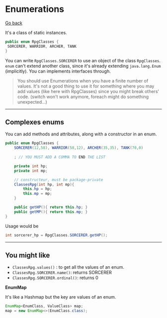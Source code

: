 # Enumerations

[Go back](..)

It's a class of static instances.

```java
public enum RpgClasses {
 SORCERER, WARRIOR, ARCHER, TANK
}
```

You can write ``RpgClasses.SORCERER`` to use
an object of the class ``RpgClasses``. `enum`
can't extend another class, since it's already extending
``java.lang.Enum`` (implicitly). You can implements interfaces
through.

> You should use Enumerations when you have a finite
> number of values. It's not a good thing to use it
> for something where you may add values (like
> here with RpgClasses) since you might break others' code.
> (switch won't work anymore, foreach might do something
> unexpected...)

<hr class="sr">

## Complexes enums

You can add methods and attributes, along with a constructor
in an enum.

```java
public enum RpgClasses {
    SORCERER(12,58), WARRIOR(58,12), ARCHER(35,35), TANK(70,0)
    
    ; // YOU MUST ADD A COMMA TO END THE LIST

    private int hp;
    private int mp;

    // constructeur, must be package-private
    ClassesRpg(int hp, int mp){
        this.hp = hp;
        this.mp = mp;
    }

    public getHP(){ return this.hp; }
    public getMP(){ return this.mp; }
}
```

Usage would be

```java
int sorcerer_hp = RpgClasses.SORCERER.getHP();
```

<hr class="sr">

## You might like

* ``ClassesRpg.values()`` : to get all the values
of an enum.
* ``ClassesRpg.SORCERER.name()``: returns SORCERER
* ``ClassesRpg.SORCERER.ordinal()``: returns 0

**EnumMap**

It's like a Hashmap but the key are values of an
enum.

```java
EnumMap<EnumClass, ValueClass> map;
map = new EnumMap<>(EnumClass.class);
```